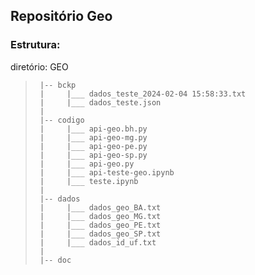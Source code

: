 ## Repositório Geo

### Estrutura:

diretório: GEO
 >      |-- bckp
 >      |     |___ dados_teste_2024-02-04 15:58:33.txt
 >      |     |___ dados_teste.json
 >      |
 >      |-- codigo
 >      |     |___ api-geo.bh.py
 >      |     |___ api-geo-mg.py
 >      |     |___ api-geo-pe.py
 >      |     |___ api-geo-sp.py
 >      |     |___ api-geo.py 
 >      |     |___ api-teste-geo.ipynb
 >      |     |___ teste.ipynb
 >      |
 >      |-- dados
 >      |     |___ dados_geo_BA.txt
 >      |     |___ dados_geo_MG.txt
 >      |     |___ dados_geo_PE.txt
 >      |     |___ dados_geo_SP.txt
 >      |     |___ dados_id_uf.txt
 >      |
 >      |-- doc